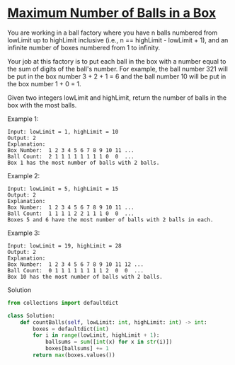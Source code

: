 # [Maximum Number of Balls in a Box](https://leetcode.com/problems/maximum-number-of-balls-in-a-box/)

You are working in a ball factory where you have n balls numbered from lowLimit up to highLimit inclusive 
(i.e., n == highLimit - lowLimit + 1), and an infinite number of boxes numbered from 1 to infinity.

Your job at this factory is to put each ball in the box with a number equal to the sum of digits of the ball's number. 
For example, the ball number 321 will be put in the box number 3 + 2 + 1 = 6 and the ball number 10 will be put in the 
box number 1 + 0 = 1.

Given two integers lowLimit and highLimit, return the number of balls in the box with the most balls.

Example 1:
```
Input: lowLimit = 1, highLimit = 10
Output: 2
Explanation:
Box Number:  1 2 3 4 5 6 7 8 9 10 11 ...
Ball Count:  2 1 1 1 1 1 1 1 1 0  0  ...
Box 1 has the most number of balls with 2 balls.
```
Example 2:
```
Input: lowLimit = 5, highLimit = 15
Output: 2
Explanation:
Box Number:  1 2 3 4 5 6 7 8 9 10 11 ...
Ball Count:  1 1 1 1 2 2 1 1 1 0  0  ...
Boxes 5 and 6 have the most number of balls with 2 balls in each.
```
Example 3:
```
Input: lowLimit = 19, highLimit = 28
Output: 2
Explanation:
Box Number:  1 2 3 4 5 6 7 8 9 10 11 12 ...
Ball Count:  0 1 1 1 1 1 1 1 1 2  0  0  ...
Box 10 has the most number of balls with 2 balls.
```
Solution
```python
from collections import defaultdict

class Solution:
    def countBalls(self, lowLimit: int, highLimit: int) -> int:
        boxes = defaultdict(int)
        for i in range(lowLimit, highLimit + 1):
            ballsums = sum([int(x) for x in str(i)])
            boxes[ballsums] += 1
        return max(boxes.values())
```